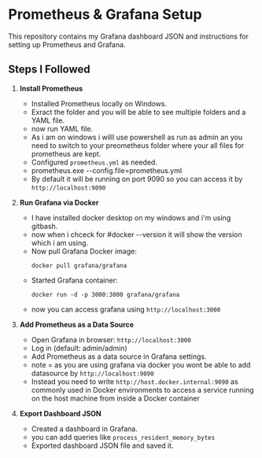 # Prometheus & Grafana Setup

This repository contains my Grafana dashboard JSON and instructions for setting up Prometheus and Grafana.

## Steps I Followed

1. **Install Prometheus**  
   - Installed Prometheus locally on Windows.
   - Exract the folder and you will be able to see multiple folders and a YAML file.
   - now run YAML file.
   - As i am on windows i willl use powershell as run as admin an you need to switch to your preometheus folder where your all files for prometheus are kept.
   - Configured `prometheus.yml` as needed.
   - prometheus.exe --config.file=prometheus.yml 
   - By default it will be running on port 9090 so you can access it by `http://localhost:9090`


2. **Run Grafana via Docker**  

   - I have installed docker desktop on my windows and i'm using gitbash. 
   - now when i chceck for #docker --version it will show the version which i am using.
   - Now pull Grafana Docker image:
     ```
     docker pull grafana/grafana
     ```
   - Started Grafana container:
     ```
     docker run -d -p 3000:3000 grafana/grafana

     ```
   - now you can access grafana using `http://localhost:3000`


3. **Add Prometheus as a Data Source**  
   - Open Grafana in browser: `http://localhost:3000`
   - Log in (default: admin/admin)
   - Add Prometheus as a data source in Grafana settings.
   - note = as you are using grafana via docker you wont be able to add datasource by `http://localhost:9090`
   - Instead you need to write `http://host.docker.internal:9090` as commonly used in Docker environments to access a service running on the host machine from inside a Docker container 

4. **Export Dashboard JSON**  
   - Created a dashboard in Grafana.
   - you can add queries like `process_resident_memory_bytes`
   - Exported dashboard JSON file and saved it.

